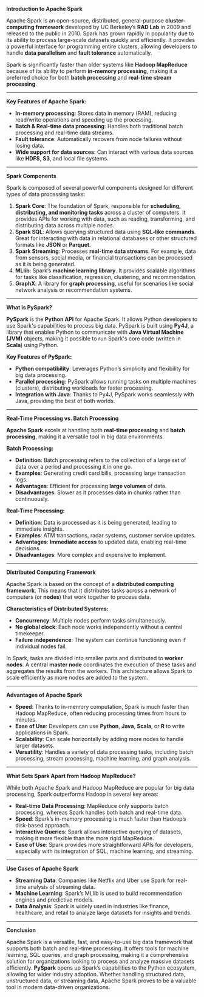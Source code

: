 <p><strong>Introduction to Apache Spark</strong></p>
<p>Apache Spark is an open-source, distributed, general-purpose <strong>cluster-computing framework</strong> developed by UC Berkeley’s <strong>RAD Lab</strong> in 2009 and released to the public in 2010. Spark has grown rapidly in popularity due to its ability to process large-scale datasets quickly and efficiently. It provides a powerful interface for programming entire clusters, allowing developers to handle <strong>data parallelism</strong> and <strong>fault tolerance</strong> automatically.</p>
<p>Spark is significantly faster than older systems like <strong>Hadoop MapReduce</strong> because of its ability to perform <strong>in-memory processing</strong>, making it a preferred choice for both <strong>batch processing</strong> and <strong>real-time stream processing</strong>.</p>

<hr>

<p><strong>Key Features of Apache Spark:</strong></p>
<ul>
  <li><strong>In-memory processing</strong>: Stores data in memory (RAM), reducing read/write operations and speeding up the processing.</li>
  <li><strong>Batch & Real-time data processing</strong>: Handles both traditional batch processing and real-time data streams.</li>
  <li><strong>Fault tolerance</strong>: Automatically recovers from node failures without losing data.</li>
  <li><strong>Wide support for data sources</strong>: Can interact with various data sources like <strong>HDFS</strong>, <strong>S3</strong>, and local file systems.</li>
</ul>

<hr>

<p><strong>Spark Components</strong></p>
<p>Spark is composed of several powerful components designed for different types of data processing tasks:</p>
<ol>
  <li><strong>Spark Core</strong>: The foundation of Spark, responsible for <strong>scheduling, distributing, and monitoring tasks</strong> across a cluster of computers. It provides APIs for working with data, such as reading, transforming, and distributing data across multiple nodes.</li>
  <li><strong>Spark SQL</strong>: Allows querying structured data using <strong>SQL-like commands</strong>. Great for interacting with data in relational databases or other structured formats like <strong>JSON</strong> or <strong>Parquet</strong>.</li>
  <li><strong>Spark Streaming</strong>: Processes <strong>real-time data streams</strong>. For example, data from sensors, social media, or financial transactions can be processed as it is being generated.</li>
  <li><strong>MLlib</strong>: Spark’s <strong>machine learning library</strong>. It provides scalable algorithms for tasks like classification, regression, clustering, and recommendation.</li>
  <li><strong>GraphX</strong>: A library for <strong>graph processing</strong>, useful for scenarios like social network analysis or recommendation systems.</li>
</ol>

<hr>

<p><strong>What is PySpark?</strong></p>
<p><strong>PySpark</strong> is the <strong>Python API</strong> for Apache Spark. It allows Python developers to use Spark's capabilities to process big data. PySpark is built using <strong>Py4J</strong>, a library that enables Python to communicate with <strong>Java Virtual Machine (JVM)</strong> objects, making it possible to run Spark's core code (written in <strong>Scala</strong>) using Python.</p>

<p><strong>Key Features of PySpark:</strong></p>
<ul>
  <li><strong>Python compatibility</strong>: Leverages Python’s simplicity and flexibility for big data processing.</li>
  <li><strong>Parallel processing</strong>: PySpark allows running tasks on multiple machines (clusters), distributing workloads for faster processing.</li>
  <li><strong>Integration with Java</strong>: Thanks to Py4J, PySpark works seamlessly with Java, providing the best of both worlds.</li>
</ul>

<hr>

<p><strong>Real-Time Processing vs. Batch Processing</strong></p>
<p><strong>Apache Spark</strong> excels at handling both <strong>real-time processing</strong> and <strong>batch processing</strong>, making it a versatile tool in big data environments.</p>

<p><strong>Batch Processing:</strong></p>
<ul>
  <li><strong>Definition</strong>: Batch processing refers to the collection of a large set of data over a period and processing it in one go.</li>
  <li><strong>Examples</strong>: Generating credit card bills, processing large transaction logs.</li>
  <li><strong>Advantages</strong>: Efficient for processing <strong>large volumes</strong> of data.</li>
  <li><strong>Disadvantages</strong>: Slower as it processes data in chunks rather than continuously.</li>
</ul>

<p><strong>Real-Time Processing:</strong></p>
<ul>
  <li><strong>Definition</strong>: Data is processed as it is being generated, leading to immediate insights.</li>
  <li><strong>Examples</strong>: ATM transactions, radar systems, customer service updates.</li>
  <li><strong>Advantages</strong>: <strong>Immediate access</strong> to updated data, enabling real-time decisions.</li>
  <li><strong>Disadvantages</strong>: More complex and expensive to implement.</li>
</ul>

<hr>

<p><strong>Distributed Computing Framework</strong></p>
<p>Apache Spark is based on the concept of a <strong>distributed computing framework</strong>. This means that it distributes tasks across a network of computers (or <strong>nodes</strong>) that work together to process data.</p>

<p><strong>Characteristics of Distributed Systems:</strong></p>
<ul>
  <li><strong>Concurrency</strong>: Multiple nodes perform tasks simultaneously.</li>
  <li><strong>No global clock</strong>: Each node works independently without a central timekeeper.</li>
  <li><strong>Failure independence</strong>: The system can continue functioning even if individual nodes fail.</li>
</ul>

<p>In Spark, tasks are divided into smaller parts and distributed to <strong>worker nodes</strong>. A central <strong>master node</strong> coordinates the execution of these tasks and aggregates the results from the workers. This architecture allows Spark to scale efficiently as more nodes are added to the system.</p>

<hr>

<p><strong>Advantages of Apache Spark</strong></p>
<ul>
  <li><strong>Speed</strong>: Thanks to in-memory computation, Spark is much faster than Hadoop MapReduce, often reducing processing times from hours to minutes.</li>
  <li><strong>Ease of Use</strong>: Developers can use <strong>Python</strong>, <strong>Java</strong>, <strong>Scala</strong>, or <strong>R</strong> to write applications in Spark.</li>
  <li><strong>Scalability</strong>: Can scale horizontally by adding more nodes to handle larger datasets.</li>
  <li><strong>Versatility</strong>: Handles a variety of data processing tasks, including batch processing, stream processing, machine learning, and graph analysis.</li>
</ul>

<hr>

<p><strong>What Sets Spark Apart from Hadoop MapReduce?</strong></p>
<p>While both Apache Spark and Hadoop MapReduce are popular for big data processing, Spark outperforms Hadoop in several key areas:</p>
<ul>
  <li><strong>Real-time Data Processing</strong>: MapReduce only supports batch processing, whereas Spark handles both batch and real-time data.</li>
  <li><strong>Speed</strong>: Spark’s in-memory processing is much faster than Hadoop’s disk-based approach.</li>
  <li><strong>Interactive Queries</strong>: Spark allows interactive querying of datasets, making it more flexible than the more rigid MapReduce.</li>
  <li><strong>Ease of Use</strong>: Spark provides more straightforward APIs for developers, especially with its integration of SQL, machine learning, and streaming.</li>
</ul>

<hr>

<p><strong>Use Cases of Apache Spark</strong></p>
<ul>
  <li><strong>Streaming Data</strong>: Companies like Netflix and Uber use Spark for real-time analysis of streaming data.</li>
  <li><strong>Machine Learning</strong>: Spark’s MLlib is used to build recommendation engines and predictive models.</li>
  <li><strong>Data Analysis</strong>: Spark is widely used in industries like finance, healthcare, and retail to analyze large datasets for insights and trends.</li>
</ul>

<hr>

<p><strong>Conclusion</strong></p>
<p>Apache Spark is a versatile, fast, and easy-to-use big data framework that supports both batch and real-time processing. It offers tools for machine learning, SQL queries, and graph processing, making it a comprehensive solution for organizations looking to process and analyze massive datasets efficiently. <strong>PySpark</strong> opens up Spark’s capabilities to the Python ecosystem, allowing for wider industry adoption. Whether handling structured data, unstructured data, or streaming data, Apache Spark proves to be a valuable tool in modern data-driven organizations.</p>
